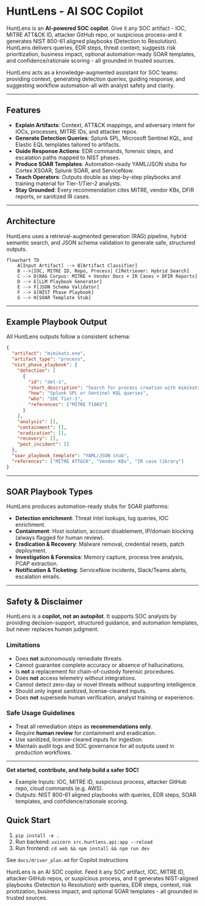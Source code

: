 
# HuntLens - AI SOC Copilot

HuntLens is an **AI-powered SOC copilot**. Give it any SOC artifact - IOC, MITRE ATT&CK ID, attacker GitHub repo, or suspicious process-and it generates NIST 800-61 aligned playbooks (Detection to Resolution). HuntLens delivers queries, EDR steps, threat context; suggests risk prioritization, business impact, optional automation-ready SOAR templates, and confidence/rationale scoring - all grounded in trusted sources.

HuntLens acts as a knowledge-augmented assistant for SOC teams: providing context, generating detection queries, guiding response, and suggesting workflow automation-all with analyst safety and clarity.

---

## Features

- **Explain Artifacts**: Context, ATT&CK mappings, and adversary intent for IOCs, processes, MITRE IDs, and attacker repos.
- **Generate Detection Queries**: Splunk SPL, Microsoft Sentinel KQL, and Elastic EQL templates tailored to artifacts.
- **Guide Response Actions**: EDR commands, forensic steps, and escalation paths mapped to NIST phases.
- **Produce SOAR Templates**: Automation-ready YAML/JSON stubs for Cortex XSOAR, Splunk SOAR, and ServiceNow.
- **Teach Operators**: Outputs double as step-by-step playbooks and training material for Tier-1/Tier-2 analysts.
- **Stay Grounded**: Every recommendation cites MITRE, vendor KBs, DFIR reports, or sanitized IR cases.

---

## Architecture

HuntLens uses a retrieval-augmented generation (RAG) pipeline, hybrid semantic search, and JSON schema validation to generate safe, structured outputs.

```mermaid
flowchart TD
    A[Input Artifact] --> B[Artifact Classifier]
    B -->|IOC, MITRE ID, Repo, Process| C[Retriever: Hybrid Search]
    C --> D[RAG Corpus: MITRE + Vendor Docs + IR Cases + DFIR Reports]
    D --> E[LLM Playbook Generator]
    E --> F[JSON Schema Validator]
    F --> G[NIST Phase Playbook]
    G --> H[SOAR Template Stub]

```

---

## Example Playbook Output

All HuntLens outputs follow a consistent schema:

```json
{
  "artifact": "mimikatz.exe",
  "artifact_type": "process",
  "nist_phase_playbook": {
    "detection": [
      {
        "id": "det-1",
        "short_description": "Search for process creation with mimikatz.exe",
        "how": "Splunk SPL or Sentinel KQL queries",
        "who": "SOC Tier-1",
        "references": ["MITRE T1003"]
      }
    ],
    "analysis": [],
    "containment": [],
    "eradication": [],
    "recovery": [],
    "post_incident": []
  },
  "soar_playbook_template": "YAML/JSON stub",
  "references": ["MITRE ATT&CK", "Vendor KBs", "IR case library"]
}
```

---

## SOAR Playbook Types

HuntLens produces automation-ready stubs for SOAR platforms:
- **Detection enrichment**: Threat intel lookups, log queries, IOC enrichment.
- **Containment**: Host isolation, account disablement, IP/domain blocking (always flagged for human review).
- **Eradication & Recovery**: Malware removal, credential resets, patch deployment.
- **Investigation & Forensics**: Memory capture, process tree analysis, PCAP extraction.
- **Notification & Ticketing**: ServiceNow incidents, Slack/Teams alerts, escalation emails.

---

## Safety & Disclaimer

HuntLens is a **copilot, not an autopilot**. It supports SOC analysts by providing decision-support, structured guidance, and automation templates, but never replaces human judgment.

### Limitations

- Does **not** autonomously remediate threats.
- Cannot guarantee complete accuracy or absence of hallucinations.
- Is **not** a replacement for chain-of-custody forensic procedures.
- Does **not** access telemetry without integrations.
- Cannot detect zero-day or novel threats without supporting intelligence.
- Should only ingest sanitized, license-cleared inputs.
- Does **not** supersede human verification, analyst training or experience.

### Safe Usage Guidelines

- Treat all remediation steps as **recommendations only**.
- Require **human review** for containment and eradication.
- Use sanitized, license-cleared inputs for ingestion.
- Maintain audit logs and SOC governance for all outputs used in production workflows.

---

**Get started, contribute, and help build a safer SOC!**


- Example Inputs: IOC, MITRE ID, suspicious process, attacker GitHub repo, cloud commands (e.g. AWS).
- Outputs: NIST 800-61 aligned playbooks with queries, EDR steps, SOAR templates, and confidence/rationale scoring.

## Quick Start
1. `pip install -e .`
2. Run backend: `uvicorn src.huntlens.api:app --reload`
3. Run frontend: `cd web && npm install && npm run dev`

See `docs/driver_plan.md` for Copilot instructions




HuntLens is an AI SOC copilot. Feed it any SOC artifact, IOC, MITRE ID, attacker GitHub repos, or suspicious process, and it generates NIST-aligned playbooks (Detection to Resolution) with queries, EDR steps, context, risk priotization, business impact, and optional SOAR templates - all grounded in trusted sources.

